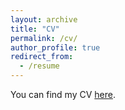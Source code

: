 ```yaml
---
layout: archive
title: "CV"
permalink: /cv/
author_profile: true
redirect_from:
  - /resume
---
```

You can find my CV [here](../assets/CV.pdf).
